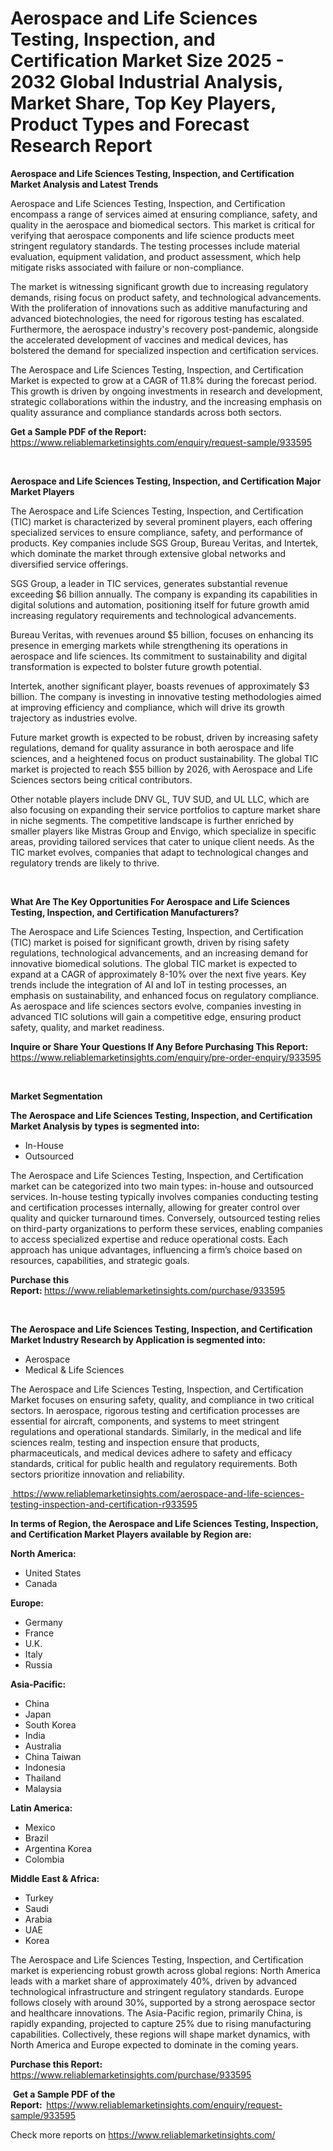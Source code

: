 <p><h1>Aerospace and Life Sciences Testing, Inspection, and Certification Market Size 2025 - 2032 Global Industrial Analysis, Market Share, Top Key Players, Product Types and Forecast Research Report</h1></p><p><strong>Aerospace and Life Sciences Testing, Inspection, and Certification Market Analysis and Latest Trends</strong></p>
<p><p>Aerospace and Life Sciences Testing, Inspection, and Certification encompass a range of services aimed at ensuring compliance, safety, and quality in the aerospace and biomedical sectors. This market is critical for verifying that aerospace components and life science products meet stringent regulatory standards. The testing processes include material evaluation, equipment validation, and product assessment, which help mitigate risks associated with failure or non-compliance.</p><p>The market is witnessing significant growth due to increasing regulatory demands, rising focus on product safety, and technological advancements. With the proliferation of innovations such as additive manufacturing and advanced biotechnologies, the need for rigorous testing has escalated. Furthermore, the aerospace industry's recovery post-pandemic, alongside the accelerated development of vaccines and medical devices, has bolstered the demand for specialized inspection and certification services.</p><p>The Aerospace and Life Sciences Testing, Inspection, and Certification Market is expected to grow at a CAGR of 11.8% during the forecast period. This growth is driven by ongoing investments in research and development, strategic collaborations within the industry, and the increasing emphasis on quality assurance and compliance standards across both sectors.</p></p>
<p><strong>Get a Sample PDF of the Report:&nbsp;</strong> <a href="https://www.reliablemarketinsights.com/enquiry/request-sample/933595?utm_campaign=3317&utm_medium=2&utm_source=Github&utm_content=ia&utm_term=11032025&utm_id=aerospace-and-life-sciences-testing-inspection-and-certification">https://www.reliablemarketinsights.com/enquiry/request-sample/933595</a></p>
<p>&nbsp;</p>
<p><strong>Aerospace and Life Sciences Testing, Inspection, and Certification Major Market Players</strong></p>
<p><p>The Aerospace and Life Sciences Testing, Inspection, and Certification (TIC) market is characterized by several prominent players, each offering specialized services to ensure compliance, safety, and performance of products. Key companies include SGS Group, Bureau Veritas, and Intertek, which dominate the market through extensive global networks and diversified service offerings.</p><p>SGS Group, a leader in TIC services, generates substantial revenue exceeding $6 billion annually. The company is expanding its capabilities in digital solutions and automation, positioning itself for future growth amid increasing regulatory requirements and technological advancements.</p><p>Bureau Veritas, with revenues around $5 billion, focuses on enhancing its presence in emerging markets while strengthening its operations in aerospace and life sciences. Its commitment to sustainability and digital transformation is expected to bolster future growth potential.</p><p>Intertek, another significant player, boasts revenues of approximately $3 billion. The company is investing in innovative testing methodologies aimed at improving efficiency and compliance, which will drive its growth trajectory as industries evolve.</p><p>Future market growth is expected to be robust, driven by increasing safety regulations, demand for quality assurance in both aerospace and life sciences, and a heightened focus on product sustainability. The global TIC market is projected to reach $55 billion by 2026, with Aerospace and Life Sciences sectors being critical contributors.</p><p>Other notable players include DNV GL, TUV SUD, and UL LLC, which are also focusing on expanding their service portfolios to capture market share in niche segments. The competitive landscape is further enriched by smaller players like Mistras Group and Envigo, which specialize in specific areas, providing tailored services that cater to unique client needs. As the TIC market evolves, companies that adapt to technological changes and regulatory trends are likely to thrive.</p></p>
<p>&nbsp;</p>
<p><strong>What Are The Key Opportunities For Aerospace and Life Sciences Testing, Inspection, and Certification Manufacturers?</strong></p>
<p><p>The Aerospace and Life Sciences Testing, Inspection, and Certification (TIC) market is poised for significant growth, driven by rising safety regulations, technological advancements, and an increasing demand for innovative biomedical solutions. The global TIC market is expected to expand at a CAGR of approximately 8-10% over the next five years. Key trends include the integration of AI and IoT in testing processes, an emphasis on sustainability, and enhanced focus on regulatory compliance. As aerospace and life sciences sectors evolve, companies investing in advanced TIC solutions will gain a competitive edge, ensuring product safety, quality, and market readiness.</p></p>
<p><strong>Inquire or Share Your Questions If Any Before Purchasing This Report:</strong> <a href="https://www.reliablemarketinsights.com/enquiry/pre-order-enquiry/933595?utm_campaign=3317&utm_medium=2&utm_source=Github&utm_content=ia&utm_term=11032025&utm_id=aerospace-and-life-sciences-testing-inspection-and-certification">https://www.reliablemarketinsights.com/enquiry/pre-order-enquiry/933595</a></p>
<p>&nbsp;</p>
<p><strong>Market Segmentation</strong></p>
<p><strong>The Aerospace and Life Sciences Testing, Inspection, and Certification Market Analysis by types is segmented into:</strong></p>
<p><ul><li>In-House</li><li>Outsourced</li></ul></p>
<p><p>The Aerospace and Life Sciences Testing, Inspection, and Certification market can be categorized into two main types: in-house and outsourced services. In-house testing typically involves companies conducting testing and certification processes internally, allowing for greater control over quality and quicker turnaround times. Conversely, outsourced testing relies on third-party organizations to perform these services, enabling companies to access specialized expertise and reduce operational costs. Each approach has unique advantages, influencing a firm’s choice based on resources, capabilities, and strategic goals.</p></p>
<p><strong>Purchase this Report:&nbsp;</strong><a href="https://www.reliablemarketinsights.com/purchase/933595?utm_campaign=3317&utm_medium=2&utm_source=Github&utm_content=ia&utm_term=11032025&utm_id=aerospace-and-life-sciences-testing-inspection-and-certification">https://www.reliablemarketinsights.com/purchase/933595</a></p>
<p>&nbsp;</p>
<p><strong>The Aerospace and Life Sciences Testing, Inspection, and Certification Market Industry Research by Application is segmented into:</strong></p>
<p><ul><li>Aerospace</li><li>Medical & Life Sciences</li></ul></p>
<p><p>The Aerospace and Life Sciences Testing, Inspection, and Certification Market focuses on ensuring safety, quality, and compliance in two critical sectors. In aerospace, rigorous testing and certification processes are essential for aircraft, components, and systems to meet stringent regulations and operational standards. Similarly, in the medical and life sciences realm, testing and inspection ensure that products, pharmaceuticals, and medical devices adhere to safety and efficacy standards, critical for public health and regulatory requirements. Both sectors prioritize innovation and reliability.</p></p>
<p><a href="https://www.reliablemarketinsights.com/aerospace-and-life-sciences-testing-inspection-and-certification-r933595?utm_campaign=3317&utm_medium=2&utm_source=Github&utm_content=ia&utm_term=11032025&utm_id=aerospace-and-life-sciences-testing-inspection-and-certification">&nbsp;https://www.reliablemarketinsights.com/aerospace-and-life-sciences-testing-inspection-and-certification-r933595</a></p>
<p><strong>In terms of Region, the Aerospace and Life Sciences Testing, Inspection, and Certification Market Players available by Region are:</strong></p>
<p>
    <p> <strong> North America: </strong>
        <ul>
            <li>United States</li>
            <li>Canada</li>
        </ul>
        </p> 
    <p> <strong> Europe: </strong>
        <ul>
            <li>Germany</li>
            <li>France</li>
            <li>U.K.</li>
            <li>Italy</li>
            <li>Russia</li>
        </ul>
        </p> 
    <p> <strong> Asia-Pacific: </strong>
        <ul>
            <li>China</li>
            <li>Japan</li>
            <li>South Korea</li>
            <li>India</li>
            <li>Australia</li>
            <li>China Taiwan</li>
            <li>Indonesia</li>
            <li>Thailand</li>
            <li>Malaysia</li>
        </ul>
        </p> 
    <p> <strong> Latin America: </strong>
        <ul>
            <li>Mexico</li>
            <li>Brazil</li>
            <li>Argentina Korea</li>
            <li>Colombia</li>
        </ul>
        </p> 
    <p> <strong> Middle East & Africa: </strong>
        <ul>
            <li>Turkey</li>
            <li>Saudi</li>
            <li>Arabia</li>
            <li>UAE</li>
            <li>Korea</li>
        </ul>
    </p>
    </p>
<p><p>The Aerospace and Life Sciences Testing, Inspection, and Certification market is experiencing robust growth across global regions: North America leads with a market share of approximately 40%, driven by advanced technological infrastructure and stringent regulatory standards. Europe follows closely with around 30%, supported by a strong aerospace sector and healthcare innovations. The Asia-Pacific region, primarily China, is rapidly expanding, projected to capture 25% due to rising manufacturing capabilities. Collectively, these regions will shape market dynamics, with North America and Europe expected to dominate in the coming years.</p></p>
<p><strong>Purchase this Report: </strong><a href="https://www.reliablemarketinsights.com/purchase/933595?utm_campaign=3317&utm_medium=2&utm_source=Github&utm_content=ia&utm_term=11032025&utm_id=aerospace-and-life-sciences-testing-inspection-and-certification">https://www.reliablemarketinsights.com/purchase/933595</a></p>
<p>&nbsp;<strong>Get a Sample PDF of the Report:&nbsp;&nbsp;</strong><a href="https://www.reliablemarketinsights.com/enquiry/request-sample/933595?utm_campaign=3317&utm_medium=2&utm_source=Github&utm_content=ia&utm_term=11032025&utm_id=aerospace-and-life-sciences-testing-inspection-and-certification">https://www.reliablemarketinsights.com/enquiry/request-sample/933595</a></p>
<p><strong></strong></p>
<p>Check more reports on <a href="https://www.reliablemarketinsights.com/?utm_campaign=3317&utm_medium=2&utm_source=Github&utm_content=ia&utm_term=11032025&utm_id=aerospace-and-life-sciences-testing-inspection-and-certification">https://www.reliablemarketinsights.com/</a></p>